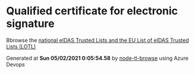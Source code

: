 # Qualified certificate for electronic signature 
 Bbrowse the [national eIDAS Trusted Lists and the EU List of eIDAS Trusted Lists (LOTL)](https://webgate.ec.europa.eu/tl-browser/#/) 
 
 
Generated at **Sun 05/02/2021  0:05:54.58** by [node-tl-browse](https://github.com/ymedlop/node-tl-browser) using Azure Devops 
